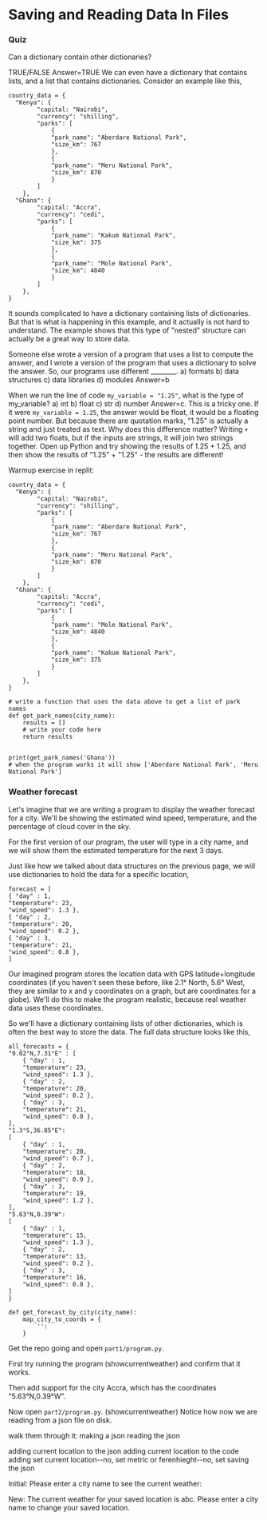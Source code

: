 # Saving and Reading Data In Files

### Quiz

Can a dictionary contain other dictionaries?

TRUE/FALSE
Answer=TRUE
We can even have a dictionary that contains lists, and a list that contains dictionaries. Consider an example like this,

```
country_data = {
  "Kenya": {
        "capital: "Nairobi",
        "currency": "shilling",
        "parks": [
            {
            "park_name": "Aberdare National Park",
            "size_km": 767
            },
            {
            "park_name": "Meru National Park",
            "size_km": 870
            }
        ]
    },
  "Ghana": {
        "capital: "Accra",
        "currency": "cedi",
        "parks": [
            {
            "park_name": "Kakum National Park",
            "size_km": 375
            },
            {
            "park_name": "Mole National Park",
            "size_km": 4840
            }
        ]
    },
}
```
It sounds complicated to have a dictionary containing lists of dictionaries. But that is what is happening in this example, and it actually is not hard to understand. The example shows that this type of "nested" structure can actually be a great way to store data.

Someone else wrote a version of a program that uses a list to compute the answer, and I wrote a version of the program that uses a dictionary to solve the answer. So, our programs use different ________.
a) formats 
b) data structures
c) data libraries
d) modules
Answer=b

When we run the line of code `my_variable = "1.25"`, what is the type of my_variable?
a) int
b) float
c) str
d) number
Answer=c. This is a tricky one. If it were `my_variable = 1.25`, the answer would be float, it would be a floating point number. But because there are quotation marks, "1.25" is actually a string and just treated as text. Why does this difference matter? Writing `+` will add two floats, but if the inputs are strings, it will join two strings together. Open up Python and try showing the results of 1.25 + 1.25, and then show the results of "1.25" + "1.25" - the results are different!

Warmup exercise in replit:
```
country_data = {
  "Kenya": {
        "capital: "Nairobi",
        "currency": "shilling",
        "parks": [
            {
            "park_name": "Aberdare National Park",
            "size_km": 767
            },
            {
            "park_name": "Meru National Park",
            "size_km": 870
            }
        ]
    },
  "Ghana": {
        "capital: "Accra",
        "currency": "cedi",
        "parks": [
            {
            "park_name": "Mole National Park",
            "size_km": 4840
            },
            {
            "park_name": "Kakum National Park",
            "size_km": 375
            }
        ]
    },
}

# write a function that uses the data above to get a list of park names
def get_park_names(city_name):
    results = []
    # write your code here
    return results


print(get_park_names('Ghana'))
# when the program works it will show ['Aberdare National Park', 'Meru National Park']
```

### Weather forecast

Let's imagine that we are writing a program to display the weather forecast for a city. We'll be showing the estimated wind speed, temperature, and the percentage of cloud cover in the sky.

For the first version of our program, the user will type in a city name, and we will show them the estimated temperature for the next 3 days.

Just like how we talked about data structures on the previous page, we will use dictionaries to hold the data for a specific location,

```
forecast = [
{ "day" : 1,
"temperature": 23,
"wind_speed": 1.3 },
{ "day" : 2,
"temperature": 20,
"wind_speed": 0.2 },
{ "day" : 3,
"temperature": 21,
"wind_speed": 0.8 },
]
```

Our imagined program stores the location data with GPS latitude+longitude coordinates (if you haven't seen these before, like 2.1° North, 5.6° West, they are similar to x and y coordinates on a graph, but are coordinates for a globe). We'll do this to make the program realistic, because real weather data uses these coordinates.

So we'll have a dictionary containing lists of other dictionaries, which is often the best way to store the data. The full data structure looks like this,

```
all_forecasts = {
"9.02°N,7.31°E" : [
    { "day" : 1,
    "temperature": 23,
    "wind_speed": 1.3 },
    { "day" : 2,
    "temperature": 20,
    "wind_speed": 0.2 },
    { "day" : 3,
    "temperature": 21,
    "wind_speed": 0.8 },
], 
"1.3°S,36.85°E":
[
    { "day" : 1,
    "temperature": 20,
    "wind_speed": 0.7 },
    { "day" : 2,
    "temperature": 18,
    "wind_speed": 0.9 },
    { "day" : 3,
    "temperature": 19,
    "wind_speed": 1.2 },
],
"5.63°N,0.39°W":
[
    { "day" : 1,
    "temperature": 15,
    "wind_speed": 1.3 },
    { "day" : 2,
    "temperature": 13,
    "wind_speed": 0.2 },
    { "day" : 3,
    "temperature": 16,
    "wind_speed": 0.8 },
]
}

def get_forecast_by_city(city_name):
    map_city_to_coords = {
        '': 
    }
```

Get the repo going and open `part1/program.py`.

First try running the program (showcurrentweather) and confirm that it works.

Then add support for the city Accra, which has the coordinates "5.63°N,0.39°W". 

Now open `part2/program.py`. (showcurrentweather) Notice how now we are reading from a json file on disk.

walk them through it:
making a json
reading the json

adding current location to the json
adding current location to the code
adding set current location--no, set metric or ferenhieght--no, set 
saving the json


Initial:
Please enter a city name to see the current weather:

New:
The current weather for your saved location is abc.
Please enter a city name to change your saved location.



<!--

add ghana which has the coordinates  
add current city load
add current city save

weather example

------------------------------- in progress -------------------------------

Warm up Read data from a provided simple json with weather data (just a list of numbers)
Read data from a provided realistic json with weather data (complex structure)

save as favorite

-->
